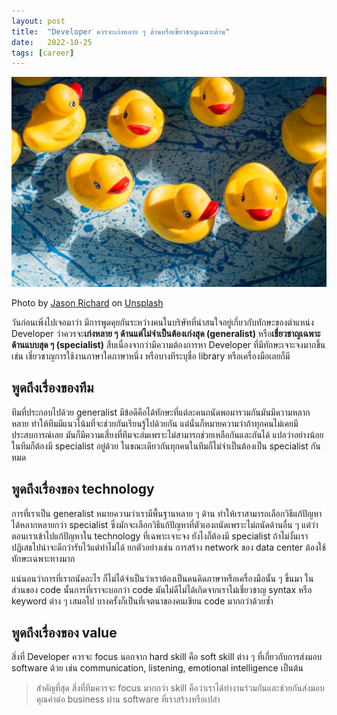 ```yaml
---
layout: post
title:  "Developer ควรจะเก่งหลาย ๆ ด้านหรือเชี่ยวชาญเฉพาะด้าน"
date:   2022-10-25
tags: [career]
---
```


![Generalist vs Specialist](/assets/2022-10-26-generalist-vs-specialist.jpg)

Photo by <a href="https://unsplash.com/@jasonthedesigner?utm_source=unsplash&utm_medium=referral&utm_content=creditCopyText">Jason Richard</a> on <a href="https://unsplash.com/s/photos/rubber-duck?utm_source=unsplash&utm_medium=referral&utm_content=creditCopyText">Unsplash</a>

วันก่อนเพิ่งไปเจอมาว่า มีการพูดคุยกันระหว่างคนในบริษัทที่น่าสนใจอยู่เกี่ยวกับทักษะของตำแหน่ง Developer ว่าควรจะ**เก่งหลาย ๆ ด้านแต่ไม่จำเป็นต้องเก่งสุด (generalist)** หรือ**เชี่ยวชาญเฉพาะด้านแบบสุด ๆ (specialist)** สืบเนื่องจากว่ามีความต้องการหา Developer ที่มีทักษะเจาะจงมากขึ้น เช่น เชี่ยวชาญการใช้งานภาษาใดภาษาหนึ่ง หรือบางทีระบุชื่อ library หรือเครื่องมือเลยก็มี  

## พูดถึงเรื่องของทีม
ทีมที่ประกอบไปด้วย generalist มีข้อดีคือได้ทักษะที่แต่ละคนถนัดพอมารวมกันมันมีความหลากหลาย ทำให้ทีมมีแนวโน้มที่จะช่วยกันเรียนรู้ไปด้วยกัน แต่นั่นก็หมายความว่าถ้าทุกคนไม่เคยมีประสบการณ์เลย มันก็มีความเสี่ยงที่ทีมจะล่มเพราะไม่สามารถช่วยเหลือกันและกันได้ แปลว่าอย่างน้อยในทีมก็ต้องมี specialist อยู่ด้วย ในขณะเดียวกันทุกคนในทีมก็ไม่จำเป็นต้องเป็น specialist กันหมด 

## พูดถึงเรื่องของ technology
การที่เราเป็น generalist หมายความว่าเรามีพื้นฐานหลาย ๆ ด้าน ทำให้เราสามารถเลือกวิธีแก้ปัญหาได้หลากหลายกว่า specialist ซึ่งมักจะเลือกวิธีแก้ปัญหาที่ตัวเองถนัดเพราะไม่ถนัดด้านอื่น ๆ แต่ว่าตอนเราเข้าไปแก้ปัญหาใน technology ที่เฉพาะเจาะจง ยังไงก็ต้องมี specialist ถ้าไม่งั้นเราปฏิเสธไปน่าจะดีกว่ารับไว้แต่ทำไม่ได้ ยกตัวอย่างเช่น การสร้าง network ของ data center ต้องใช้ทักษะเฉพาะทางมาก  

แน่นอนว่าการที่เราถนัดอะไร ก็ไม่ได้จำเป็นว่าเราต้องเป็นคนคิดภาษาหรือเครื่องมือนั้น ๆ ขึ้นมา ในส่วนของ code นั้นการที่เราจะบอกว่า code มันไม่ดีไม่ได้เกิดจากเราไม่เชี่ยวชาญ syntax หรือ keyword ต่าง ๆ เสมอไป บางครั้งก็เป็นที่เจตนาของคนเขียน code มากกว่าด้วยซ้ำ  

## พูดถึงเรื่องของ value
สิ่งที่ Developer ควรจะ focus นอกจาก hard skill คือ soft skill ต่าง ๆ ที่เกี่ยวกับการส่งมอบ software ด้วย เช่น communication, listening, emotional intelligence เป็นต้น  

> สำคัญที่สุด สิ่งที่ทีมควรจะ focus มากกว่า skill คือว่าเราได้ทำงานร่วมกันและช่วยกันส่งมอบคุณค่าต่อ business ผ่าน software ที่เราสร้างหรือเปล่า




